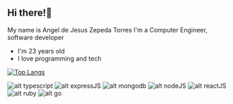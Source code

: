 ## Hi there!🚀
My name is Angel de Jesus Zepeda Torres
I'm a Computer Engineer, software developer

- I'm 23 years old
- I love programming and tech

[![Top Langs](https://github-readme-stats.vercel.app/api/top-langs/?username=angel-zepeda&langs_count=8&layout=compact)](https://github.com/angel-zepeda)

![alt typescript](https://www.vectorlogo.zone/logos/typescriptlang/typescriptlang-icon.svg)
![alt expressJS](https://www.vectorlogo.zone/logos/expressjs/expressjs-ar21.svg)
![alt mongodb](https://www.vectorlogo.zone/logos/mongodb/mongodb-ar21.svg)
![alt nodeJS](https://www.vectorlogo.zone/logos/nodejs/nodejs-icon.svg)
![alt reactJS](https://www.vectorlogo.zone/logos/reactjs/reactjs-ar21.svg)
![alt ruby](https://www.vectorlogo.zone/logos/ruby-lang/ruby-lang-vertical.svg)
![alt go](https://www.vectorlogo.zone/logos/golang/golang-icon.svg)
